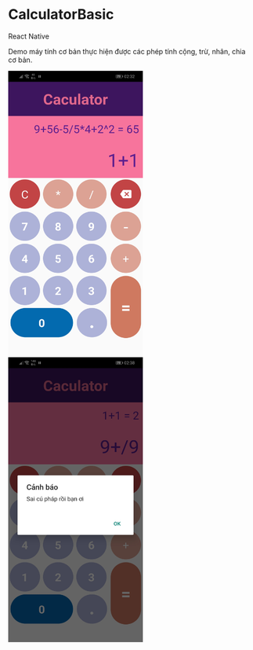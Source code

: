 # CalculatorBasic
React Native 

Demo máy tính cơ bản thực hiện được các phép tính cộng, trừ, nhân, chia cơ bản.

<img height="580" width="275"     src="https://github.com/Dqlinh0802/CalculatorBasic/blob/main/Screenshot_20211202_023248_com.caculator.jpg">  <img height="580" width="275"     src="https://github.com/Dqlinh0802/CalculatorBasic/blob/main/Screenshot_20211202_023824_com.caculator.jpg">
